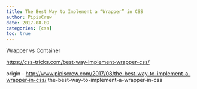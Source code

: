 ```yaml
---
title: The Best Way to Implement a “Wrapper” in CSS
author: PipisCrew
date: 2017-08-09
categories: [css]
toc: true
---
```


Wrapper vs Container

https://css-tricks.com/best-way-implement-wrapper-css/

origin - http://www.pipiscrew.com/2017/08/the-best-way-to-implement-a-wrapper-in-css/ the-best-way-to-implement-a-wrapper-in-css